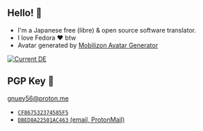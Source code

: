 ## Hello! 👋
- I'm a Japanese free (libre) & open source software translator.
- I love Fedora ❤️ btw
- Avatar generated by [Mobilizon Avatar Generator](https://www.peppercarrot.com/extras/html/2020_mobilizon-generator/index.php)

[![Current DE](https://img.shields.io/badge/DE-KDE%20Plasma-54A3D8)](https://kde.org/)

## PGP Key 🔐
gnuey56@proton.me

- [`CF867532374585F5`](https://keyserver.ubuntu.com/pks/lookup?search=CF867532374585F5&fingerprint=on&op=index)
- [`DBED8A22501AC463` (email, ProtonMail)](https://gist.githubusercontent.com/gnuey56/ea54ca217d3ef1005f4778775fee507d/raw/fb6517b471a822539f7f06797ef1582d46a426e4/gnuey56_mail-pubkey.txt)
